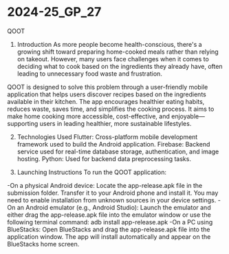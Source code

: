 # 2024-25_GP_27
QOOT
1. Introduction
As more people become health-conscious, there's a growing shift toward preparing home-cooked meals rather than relying on takeout. However, many users face challenges when it comes to deciding what to cook based on the ingredients they already have, often leading to unnecessary food waste and frustration.

QOOT is designed to solve this problem through a user-friendly mobile application that helps users discover recipes based on the ingredients available in their kitchen. The app encourages healthier eating habits, reduces waste, saves time, and simplifies the cooking process. It aims to make home cooking more accessible, cost-effective, and enjoyable—supporting users in leading healthier, more sustainable lifestyles.

2. Technologies Used
Flutter: Cross-platform mobile development framework used to build the Android application.
Firebase: Backend service used for real-time database storage, authentication, and image hosting.
Python: Used for backend data preprocessing tasks.

3. Launching Instructions
To run the QOOT application:

-On a physical Android device:
Locate the app-release.apk file in the submission folder. Transfer it to your Android phone and install it. You may need to enable installation from unknown sources in your device settings.
-On an Android emulator (e.g., Android Studio):
Launch the emulator and either drag the app-release.apk file into the emulator window or use the following terminal command: 
adb install app-release.apk
-On a PC using BlueStacks:
Open BlueStacks and drag the app-release.apk file into the application window. The app will install automatically and appear on the BlueStacks home screen.
